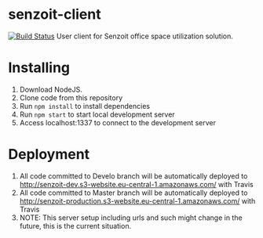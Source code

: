 # senzoit-client
[![Build Status](https://travis-ci.com/futurice/senzoit-client.svg?token=BRx1HAvqoyzqoE9PVYCU&branch=develop)](https://travis-ci.com/futurice/senzoit-client)
User client for Senzoit office space utilization solution.

# Installing
1. Download NodeJS.
2. Clone code from this repository 
3. Run `npm install` to install dependencies
4. Run `npm start` to start local development server
5. Access localhost:1337 to connect to the development server

# Deployment
1. All code committed to Develo branch will be automatically deployed to http://senzoit-dev.s3-website.eu-central-1.amazonaws.com/ with Travis
2. All code committed to Master branch will be automatically deployed to http://senzoit-production.s3-website.eu-central-1.amazonaws.com/ with Travis
3. NOTE: This server setup including urls and such might change in the future, this is the current situation.
